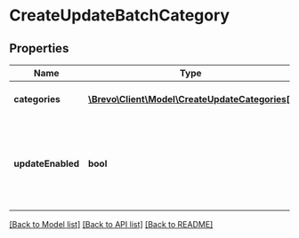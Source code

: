 # CreateUpdateBatchCategory

## Properties
Name | Type | Description | Notes
------------ | ------------- | ------------- | -------------
**categories** | [**\Brevo\Client\Model\CreateUpdateCategories[]**](CreateUpdateCategories.md) | array of categories objects | 
**updateEnabled** | **bool** | Facilitate to update the existing categories in the same request (updateEnabled &#x3D; true) | [optional] 

[[Back to Model list]](../../README.md#documentation-for-models) [[Back to API list]](../../README.md#documentation-for-api-endpoints) [[Back to README]](../../README.md)


